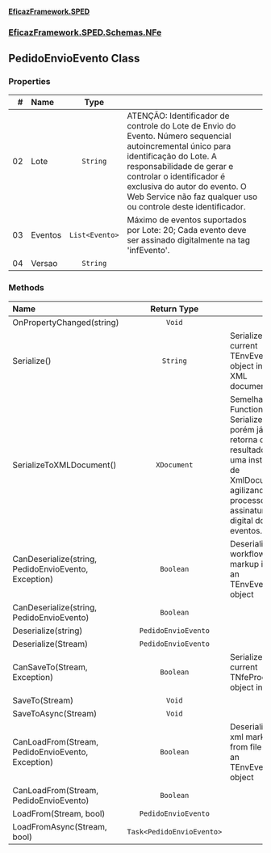 #### [EficazFramework.SPED](EficazFrameworkSPED.md 'EficazFramework SPED')
### [EficazFramework.SPED.Schemas.NFe](EficazFramework.SPED.Schemas.NFe.md 'EficazFramework.SPED.Schemas.NFe')

## PedidoEnvioEvento Class
### Properties

| # | Name | Type | |
| ---: | :--- | :---: | :--- |
| 02 | Lote | `String` | ATENÇÃO:            Identificador de controle do Lote de Envio do Evento.            Número sequencial autoincremental único para identificação do Lote. A responsabilidade de gerar e controlar o            identificador é exclusiva do autor do evento. O Web Service não faz qualquer uso ou controle deste identificador. |
| 03 | Eventos | `List<Evento>` | Máximo de eventos suportados por Lote: 20;            Cada evento deve ser assinado digitalmente na tag 'infEvento'. |
| 04 | Versao | `String` |  |
### Methods

| Name | Return Type | |
| :--- | :---: | :--- |
| OnPropertyChanged(string) | `Void` |  |
| Serialize() | `String` | Serializes current TEnvEvento object into an XML document |
| SerializeToXMLDocument() | `XDocument` | Semelhante À Function Serialize, porém já retorna o resultado            em uma instância de XmlDocument, agilizando o processo de assinatura            digital dos eventos. |
| CanDeserialize(string, PedidoEnvioEvento, Exception) | `Boolean` | Deserializes workflow markup into an TEnvEvento object |
| CanDeserialize(string, PedidoEnvioEvento) | `Boolean` |  |
| Deserialize(string) | `PedidoEnvioEvento` |  |
| Deserialize(Stream) | `PedidoEnvioEvento` |  |
| CanSaveTo(Stream, Exception) | `Boolean` | Serializes current TNfeProc object into file |
| SaveTo(Stream) | `Void` |  |
| SaveToAsync(Stream) | `Void` |  |
| CanLoadFrom(Stream, PedidoEnvioEvento, Exception) | `Boolean` | Deserializes xml markup from file into an TEnvEvento object |
| CanLoadFrom(Stream, PedidoEnvioEvento) | `Boolean` |  |
| LoadFrom(Stream, bool) | `PedidoEnvioEvento` |  |
| LoadFromAsync(Stream, bool) | `Task<PedidoEnvioEvento>` |  |

